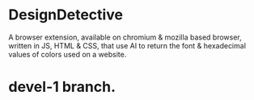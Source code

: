 # DesignDetective
A browser extension, available on chromium &amp; mozilla based browser, written in JS, HTML &amp; CSS, that use AI to return the font &amp; hexadecimal values of colors used on a website.
# devel-1 branch.
